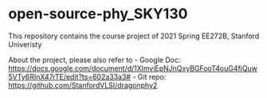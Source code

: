 # open-source-phy_SKY130

This repository contains the course project of 2021 Spring EE272B, Stanford Univeristy

About the project, please also refer to 
        - Google Doc: https://docs.google.com/document/d/1XlmviEpNJnQxyBGFooT4ouG4fiQuw5VTy6RInX47rTE/edit?ts=602a33a3#
        - Git repo: https://github.com/StanfordVLSI/dragonphy2
